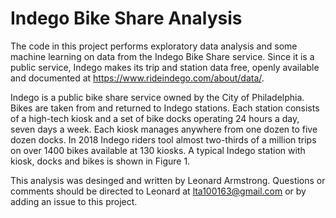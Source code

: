 # Indego Bike Share Analysis

The code in this project performs exploratory data analysis and some machine learning on data from the Indego Bike Share service. Since it is a public service, Indego makes its trip and station data free, openly available and documented at https://www.rideindego.com/about/data/.

Indego is a public bike share service owned by the City of Philadelphia. Bikes are taken from and returned to Indego stations. Each station consists of a high-tech kiosk and a set of bike docks operating 24 hours a day, seven days a week. Each kiosk manages anywhere from one dozen to five dozen docks. In 2018 Indego riders tool almost two-thirds of a million trips on over 1400 bikes available at 130 kiosks. A typical Indego station with kiosk, docks and bikes is shown in Figure 1. 

This analysis was desinged and written by Leonard Armstrong. Questions or comments should be directed to Leonard at lta100163@gmail.com or by adding an issue to this project.